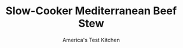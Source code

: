 ---
layout: ../../layouts/MarkdownPostLayout.astro
title: Slow-Cooker Mediterranean Beef Stew
author: America's Test Kitchen
pubDate: 2023-03-15
description: "Obviously, it’s easier to avoid batch-browning the beef before it goes into the cooker. But how do you compensate for the lost flavor that browning provides?"
image_url: https://res.cloudinary.com/hksqkdlah/image/upload/ar_1:1,c_fill,dpr_2.0,f_auto,fl_lossy.progressive.strip_profile,g_faces:auto,q_auto:low,w_344/19050_sfs-slowcookermedbeefstew-7
tags: ["Main Courses","Beef","Slow Cooker","Soups"]
calories: 4907
protein: 44
carbohydrates: 28
fats: 
fiber: 5
ingredients: ["1 (4-pound), boneless beef chuck-eye roast, trimmed and cut into 1 1/2-inch pieces",", Salt and pepper","2 tablespoons, olive oil","3 , onions, chopped fine","1/3 cup, tomato paste","6 , garlic cloves, minced","1 tablespoon, packed brown sugar","2 teaspoons, herbes de Provence","1/3 cup, all-purpose flour","3 cups, red wine","1 1/2 pounds, carrots, peeled and sliced 1/2 inch thick","1 , (14.5-ounce) can diced tomatoes, drained","1 cup, chicken broth","1/4 cup, soy sauce","3 (2-inch) strips, orange zest","1/3 cup, kalamata olives, chopped fine"]
serves: 8
time: "5 to 7 hours on high, or 9 to 11 hours on low"
instructions: ["Season beef with salt and pepper; set aside. Heat oil in 12-inch nonstick skillet over medium-high heat until shimmering. Add onions, tomato paste, garlic, sugar, herbes de Provence, 2 teaspoons salt, and 1 teaspoon pepper and cook until onions are softened, 8 to 10 minutes.","Stir in flour and cook for 1 minute. Slowly whisk in wine and bring to simmer. Cook until sauce is consistency of ketchup and spatula leaves trail when dragged across bottom of skillet, about 15 minutes. Transfer to slow cooker.","Transfer beef to slow cooker and stir in carrots, tomatoes, broth, soy sauce, and orange zest. Cover and cook until beef is tender, 5 to 7 hours on high or 9 to 11 hours on low. Let beef sit, uncovered, for 10 minutes. Using spoon, skim any fat from surface of stew; discard orange zest. Stir in olives. Season with salt and pepper to taste. Serve."]
nutrition: ["1411 mg Potassium","499 mg Phosphorus","130 mg Calcium","6 mg Iron","87 mg Magnesium","1321 mg Sodium","16 mg Zinc","29 g Fat","11 mg Niacin (B3)","15 g Monounsaturated","2 g Polyunsaturated","19 mg Vitamin C","139 mg Cholesterol","11 g Saturated","1 g Trans","5 g Fiber","8 µg Folic acid","42 µg Folate (food)","11 g Sugars","26 µg Vitamin K","431 g Water","28 g Carbs","56 µg Folate equivalent (total)","44 g Protein","2 mg Vitamin E","5 µg Vitamin B12","1 mg Vitamin B6","740 µg Vitamin A","613 kcal Energy","1 g Sugars, added","4907 calories"]
notes: "Salting the beef first gives the salt time to penetrate. Remove the zest strips from the orange using a vegetable peeler, being careful to leave the bitter white pith behind."
---